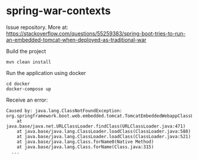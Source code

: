 # spring-war-contexts

Issue repository. More at: https://stackoverflow.com/questions/55259383/spring-boot-tries-to-run-an-embedded-tomcat-when-deployed-as-traditional-war

Build the project
```
mvn clean install
```

Run the application using docker
```
cd docker
docker-compose up
```
Receive an error:
```
Caused by: java.lang.ClassNotFoundException: org.springframework.boot.web.embedded.tomcat.TomcatEmbeddedWebappClassLoader
	at java.base/java.net.URLClassLoader.findClass(URLClassLoader.java:471)
	at java.base/java.lang.ClassLoader.loadClass(ClassLoader.java:588)
	at java.base/java.lang.ClassLoader.loadClass(ClassLoader.java:521)
	at java.base/java.lang.Class.forName0(Native Method)
	at java.base/java.lang.Class.forName(Class.java:315)
  ...
```
